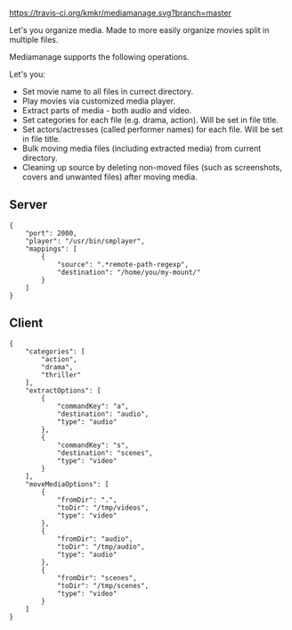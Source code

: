 https://travis-ci.org/kmkr/mediamanage.svg?branch=master

Let's you organize media. Made to more easily organize movies split in multiple files.

Mediamanage supports the following operations.

Let's you:

- Set movie name to all files in currect directory.
- Play movies via customized media player.
- Extract parts of media - both audio and video.
- Set categories for each file (e.g. drama, action). Will be set in file title.
- Set actors/actresses (called performer names) for each file. Will be set in file title.
- Bulk moving media files (including extracted media) from current directory.
- Cleaning up source by deleting non-moved files (such as screenshots, covers and unwanted files) after moving media.

## Server

    {
        "port": 2000,
        "player": "/usr/bin/smplayer",
        "mappings": [
            {
                "source": ".*remote-path-regexp",
                "destination": "/home/you/my-mount/"
            }
        ]
    }

## Client

    {
        "categories": [
            "action",
            "drama",
            "thriller"
        ],
        "extractOptions": [
            {
                "commandKey": "a",
                "destination": "audio",
                "type": "audio"
            },
            {
                "commandKey": "s",
                "destination": "scenes",
                "type": "video"
            }
        ],
        "moveMediaOptions": [
            {
                "fromDir": ".",
                "toDir": "/tmp/videos",
                "type": "video"
            },
            {
                "fromDir": "audio",
                "toDir": "/tmp/audio",
                "type": "audio"
            },
            {
                "fromDir": "scenes",
                "toDir": "/tmp/scenes",
                "type": "video"
            }
        ]
    }

